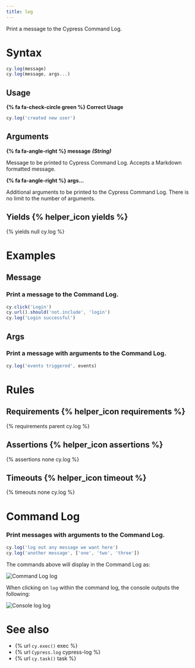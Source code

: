 ```yaml
---
title: log
---
```


Print a message to the Cypress Command Log.

# Syntax

```javascript
cy.log(message)
cy.log(message, args...)
```

## Usage

**{% fa fa-check-circle green %} Correct Usage**

```javascript
cy.log('created new user')
```

## Arguments

**{% fa fa-angle-right %} message** ***(String)***

Message to be printed to Cypress Command Log. Accepts a Markdown formatted message.

**{% fa fa-angle-right %} args...**

Additional arguments to be printed to the Cypress Command Log. There is no limit to the number of arguments.

## Yields {% helper_icon yields %}

{% yields null cy.log %}

# Examples

## Message

### Print a message to the Command Log.

```javascript
cy.click('Login')
cy.url().should('not.include', 'login')
cy.log('Login successful')
```

## Args

### Print a message with arguments to the Command Log.

```javascript
cy.log('events triggered', events)
```

# Rules

## Requirements {% helper_icon requirements %}

{% requirements parent cy.log %}

## Assertions {% helper_icon assertions %}

{% assertions none cy.log %}

## Timeouts {% helper_icon timeout %}

{% timeouts none cy.log %}

# Command Log

### Print messages with arguments to the Command Log.

```javascript
cy.log('log out any message we want here')
cy.log('another message', ['one', 'two', 'three'])
```

The commands above will display in the Command Log as:

![Command Log log](/img/api/log/custom-command-log-with-any-message.png)

When clicking on `log` within the command log, the console outputs the following:

![Console log log](/img/api/log/console-shows-logs-message-and-any-arguments.png)

# See also

- {% url `cy.exec()` exec %}
- {% url `Cypress.log` cypress-log %}
- {% url `cy.task()` task %}
